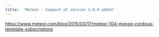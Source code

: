 ```yaml
---
title:	'Meteor - Support of version 1.0.4 added'
---
```


https://www.meteor.com/blog/2015/03/17/meteor-104-mongo-cordova-template-subscriptions
